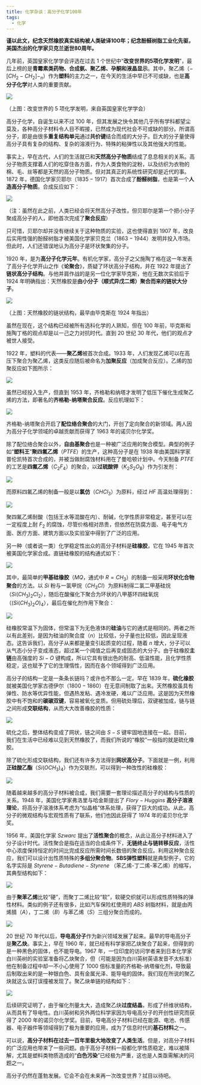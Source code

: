 ```yaml
---
title: 化学杂谈：高分子化学100年
tags:
  - 化学
---
```

**谨以此文，纪念天然橡胶真实结构被人类破译100年；纪念酚醛树脂工业化先驱，美国杰出的化学家贝克兰逝世80周年。**

几年前，英国皇家化学学会评选在过去 $1$ 个世纪中“**改变世界的5项化学发明**”，最后上榜的是**青霉素类药物、合成氨、聚乙烯、孕酮和液晶显示**。其中，聚乙烯（$-[CH_{2}-CH_{2}]-_{n}$）作为**塑料**的主力之一，在今天的生活中早已不可或缺，也是**高分子化学**对人类的重要贡献。

![](https://cdn.luogu.com.cn/upload/image_hosting/icnra3ey.png)

（上图：改变世界的 $5$ 项化学发明，来自英国皇家化学学会）

高分子化学，自诞生以来不过 $100$ 年，但其发展之快令其他几乎所有学科都望尘莫及，各种高分子材料令人目不暇接，已然成为现代社会不可或缺的部分。所谓高分子，即是由很多**重复结构单元**通过**共价键**结合而成的大分子。巨大的分子量使得高分子具有复杂的结构、复杂的溶液行为、特殊的粘弹性以及其他强大的性能。

事实上，早在古代，人们的生活就已和**天然高分子物质**结成了息息相关的关系。高分子物质支撑着人们的吃穿住各方面，作为人类食物的淀粉，以及纺织为衣物的棉、毛、丝等都是天然的高分子物质。但对其真正的系统性研究却是近代的事。$1872$ 年，德国化学家贝耶尔（$1835-1917$）首次合成了**酚醛树脂**，也是第一个**人造高分子物质**。合成反应如下：

![](https://cdn.luogu.com.cn/upload/image_hosting/lk6hbv2a.png)

（注：虽然在此之前，人类已经会将天然高分子改性，但贝耶尔是第一个把小分子聚成高分子的人，即他首次完成了**聚合反应**）

只可惜，贝耶尔却并没有继续关于这种物质的实验，这也使得直到 $1907$ 年，改良后实用性强的酚醛树脂才被美国化学家贝克兰（$1863-1944$）发明并投入市场。但此时，人们还错误地认为高分子是环状聚集的分子。

$1920$ 年，是为**高分子化学元年**。有机化学家，高分子之父施陶丁格在这一年发表了高分子化学开山之作《**论聚合**》，质疑了环状高分子结构，并在 $1922$ 年提出了**链状高分子结构**。与他并肩作战的是另一位化学家毕克斯，他在无数次实验后于 $1924$ 年明确指出：天然橡胶是**由小分子（顺式异戊二烯）聚合而来的链状大分子**。

![](https://cdn.luogu.com.cn/upload/image_hosting/n54dtkc7.png)

（上图：天然橡胶的链状结构，最早由毕克斯在 $1924$ 年指出）

虽然在现在，这个结构已经被所有选科化学的人熟知，但在 $100$ 年前，毕克斯和施陶丁格的观点却是以一己之力对抗时代。直到 $20$ 世纪 $30$ 年代，他们的观点才被世人接受。

$1922$ 年，塑料的代表——**聚乙烯**被首次合成。$1933$ 年，人们发现乙烯可以在高压下聚合为聚乙烯，这类反应随后被命名为**加聚反应**（加成聚合反应）。乙烯的加聚反应如下图所示：

![](https://cdn.luogu.com.cn/upload/image_hosting/3m44y8at.png)

虽然已经投入生产，但直到 $1953$ 年，齐格勒和纳塔才发明了低压下催化生成聚乙烯的方法，即著名的**齐格勒-纳塔聚合反应**。反应机理如下：

![](https://cdn.luogu.com.cn/upload/image_hosting/upx2r7yk.png)

齐格勒-纳塔聚合开启了**配位络合聚合**的大门，开创了定向聚合的新领域。两人因为高分子化学领域的卓越贡献而获得了 $1963$ 年的诺贝尔化学奖。

除了配位络合聚合以外，**自由基聚合**也是一种被广泛应用的聚合模型。典型的例子如“**塑料王**”**聚四氟乙烯**（$PTFE$）的生产，这种高分子是在 $1938$ 年由美国科学家普伦凯特首次合成的，并被当做耐腐蚀材料用在了曼哈顿计划中。今天制备 $PTFE$ 的工艺是**四氟乙烯**（$C_{2}F_{4}$）的聚合，以**过硫酸钾**（$K_{2}S_{2}O_{8}$）作为引发剂：

![](https://cdn.luogu.com.cn/upload/image_hosting/19vdfre3.png)

而原料四氟乙烯的制备一般是以**氯仿**（$CHCl_{3}$）为原料，经过 $HF$ 高温处理得到：

![](https://cdn.luogu.com.cn/upload/image_hosting/ulo1ge8l.png)

聚四氟乙烯耐酸（包括王水等混酸在内）、耐碱，化学性质非常稳定，甚至可以在一定程度上耐 $F_{2}$ 的腐蚀，尽管价格相对昂贵，但依然在防腐方面、电子电气方面、医疗方面、建筑方面以及实验室中得到了广泛的应用。

另一种（或者说一类）化学稳定性出众的高分子材料是**硅橡胶**，它在 $1945$ 年首次被美国化学家合成。直链硅橡胶的结构通式如下：

![](https://cdn.luogu.com.cn/upload/image_hosting/jfnhtmaz.png)

其中，最简单的**甲基硅橡胶**（$MQ$，通式中 $R=CH_{3}$）的制备一般采用**环状化合物聚合**的方法。以 $Si$ 粉与一氯甲烷（$CH_{3}Cl$）为原料制得二氯二甲基硅烷（$Si(CH_{3})_{2}Cl_{2}$），随后在酸催化下聚合为环状的八甲基环四硅氧烷（$(Si(CH_{3})_{2}O)_{4}$），最后在催化剂作用下聚合：

![](https://cdn.luogu.com.cn/upload/image_hosting/xe6s7411.png)

硅橡胶常温下为固体，但常温下为无色液体的**硅油**与它的通式是相同的。两者之所以有此差别，是因为硅油的聚合度（$n$）比较低，分子量也比较低，因此呈现液态。这告诉我们，高分子从来都是量变引起质变的过程，随着 $n$ 增大，分子可以从气态小分子变成液态，超过某一个阈值之后再变成固态的大分子。由于硅橡胶**主链**由高强度的 $Si-O$ 键构成，所以它具有很出色的耐高、低温性能，且化学性质稳定，这也赋予了它的生理惰性，因而在各个领域得到广泛应用。

高分子的结构一定是一条条长链吗？或许也不那么一定。早在 $1839$ 年，**硫化橡胶**就被美国化学家古德伊尔（$1800-1860$）在无意间制取了出来。天然橡胶虽具有弹性、防水等优异性能，但遇热发粘、遇冷发硬，难以广泛应用。这是因为天然橡胶中有不饱和的**碳碳双键**，容易被氧化变质。但用硫处理后，双键被加成，链与链之间形成**交联结构**，从而大大改善橡胶的性质：

![](https://cdn.luogu.com.cn/upload/image_hosting/gitw5zcm.png)

硫化之后，整体结构变成了网状，链之间由 $S-S$ 键牢固地连接在一起。目前，我们在生活中已经难以见到天然橡胶了，而我们所说的“橡胶”一般指的就是硫化橡胶。

除了硫化形成交联结构，我们还有许多方法得到**网状高分子**。下面就是一例，利用**正硅酸乙酯**（$Si(OCH_{3})_{4}$）作为交联剂，可以得到一种改性的硅橡胶：

![](https://cdn.luogu.com.cn/upload/image_hosting/19kwf8m0.png)

随着越来越多的高分子材料被合成，我们需要一套理论描述高分子的结构与性质的关系。$1948$ 年，美国化学家弗洛里与哈金斯提出了 $Flory-Huggins$ **高分子溶液理论**，将高分子溶液体系考虑为“似晶格”体系处理，获得了巨大的成功。从此，高分子的微观结构与宏观性质有了联系，他们也因此获得了 $1974$ 年的诺贝尔化学奖。

$1956$ 年，美国化学家 $Szwarc$ 提出了**活性聚合**的概念，从此让高分子材料进入了分子设计时代。活性聚合是指在适当的合成条件下，**无链终止与链转移反应**，活性中心浓度保持恒定的时间比完成反应所需时间长数倍的聚合反应。利用这种聚合反应，我们可以设计出性质特殊的**多组分聚合物**。**SBS弹性塑料**就是典型例子，它的名字实际是 $Styrene-Butadiene-Styrene$ （苯乙烯-丁二烯-苯乙烯）的缩写，其典型结构如下：

![](https://cdn.luogu.com.cn/upload/image_hosting/3pcbjh4h.png)

由于**聚苯乙烯**比较“硬”，而聚丁二烯比较“软”，软硬交织就可以形成性质特殊的弹性材料。类似的例子还有很多，比如汽车保险杠使用的 $ABS$ 树脂材料，就是由丙烯腈（$A$），丁二烯（$B$）与苯乙烯（$S$）三组分聚合而成的。

![](https://cdn.luogu.com.cn/upload/image_hosting/esr9ng9n.png)

$20$ 世纪 $70$ 年代以后，**导电高分子**作为新兴领域发展了起来。最早的导电高分子是**聚乙炔**。事实上，早在 $1960$ 年，就已经有科学家把乙炔聚合了起来，但得到的是一种黑色的固体，也不能导电。$1967$ 年，一位印度的访问学者来到日本化学家白川英树的实验室准备将乙炔聚合，但（可能是因为白川英树英语发音不太标准）他在制备过程中却一不小心使用了 $1000$ 倍标准量的齐格勒-纳塔催化剂，导致最后制取出来的是一种银白色、具有金属光泽、能导电的固体。我们现在所说的聚乙炔就这么误打误撞被发现了。聚乙炔单链的结构如下：

![](https://cdn.luogu.com.cn/upload/image_hosting/nuguy6ep.png)

后续研究证明了，由于催化剂量太大，造成聚乙炔**过度结晶**，形成了纤维状结构，从而具有了导电性。白川英树和另外两位科学家因为导电高分子的开创性研究而获得了 $2000$ 年的诺贝尔化学奖。目前，导电高分子材料已经在能源、电池、传感器、电子器件等领域得到了极为重要的应用，成为了信息时代的**基石材料**之一。

可以说，**高分子材料在过去一百年里极大地改变了人类生活**。但是，对高分子材料的广泛应用也带来了一些问题。由于高分子材料一般都化学性质稳定，难以被降解，尤其是塑料类物质造成的“**白色污染**”已经极为严重，这也是人类亟需解决的问题之一。

高分子仍然在蓬勃发展。它会不会在未来再一次改变世界？拭目以待吧。